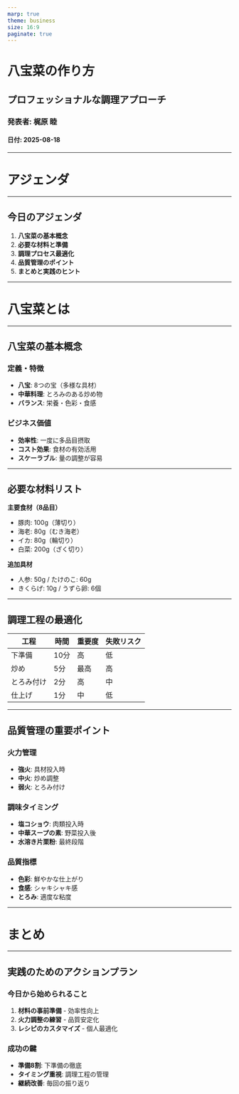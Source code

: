 ```yaml
---
marp: true
theme: business
size: 16:9
paginate: true
---
```


<!-- _class: cover -->

# 八宝菜の作り方

## プロフェッショナルな調理アプローチ

### 発表者: 梶原 睦
#### 日付: 2025-08-18

<!--
- 挨拶とプレゼンテーション概要の説明
- 八宝菜の基本知識について簡潔に紹介
- 時間配分: 1分
-->

---

<!-- _class: section-title -->

# アジェンダ

<!--
- 本日の流れを説明
- 各項目の重要性を伝える
- 時間配分: 30秒
-->

---

## 今日のアジェンダ

1. **八宝菜の基本概念**
2. **必要な材料と準備**
3. **調理プロセス最適化**
4. **品質管理のポイント**
5. **まとめと実践のヒント**

<!--
- 各項目を1分程度で説明予定
- 調理プロセスに最も時間を配分
- 質疑応答の時間も考慮
-->

---

<!-- _class: section-title -->

# 八宝菜とは

<!--
- 八宝菜の定義と特徴
- なぜビジネス的アプローチが必要か
- 時間配分: 45秒
-->

---

## 八宝菜の基本概念

<div class="two-columns">

### 定義・特徴
- **八宝**: 8つの宝（多様な具材）
- **中華料理**: とろみのある炒め物
- **バランス**: 栄養・色彩・食感

### ビジネス価値
- **効率性**: 一度に多品目摂取
- **コスト効果**: 食材の有効活用
- **スケーラブル**: 量の調整が容易

</div>

<!--
- 八宝菜は具材の多様性が特徴
- 家庭でも効率的に栄養バランスを取れる
- 材料の在庫管理にも優れている
-->

---

<!-- _class: metric-card -->

## 必要な材料リスト

**主要食材（8品目）**
- 豚肉: 100g（薄切り）
- 海老: 80g（むき海老）
- イカ: 80g（輪切り）
- 白菜: 200g（ざく切り）

**追加具材**
- 人参: 50g / たけのこ: 60g
- きくらげ: 10g / うずら卵: 6個

<!--
- 分量は2-3人分の目安
- 食材の代替も可能（柔軟性重視）
- 前日の準備で効率化を図る
-->

---

<!-- _class: comparison-matrix -->

## 調理工程の最適化

| 工程 | 時間 | 重要度 | 失敗リスク |
| ---- | ---- | ------ | ---------- |
| 下準備 | 10分 | 高 | 低 |
| 炒め | 5分 | 最高 | 高 |
| とろみ付け | 2分 | 高 | 中 |
| 仕上げ | 1分 | 中 | 低 |

<!--
- 下準備を丁寧に行うことで失敗を防ぐ
- 炒めの工程が最も重要で失敗しやすい
- とろみ付けは慎重に行う必要がある
-->

---

## 品質管理の重要ポイント

<div class="three-columns">

### 火力管理
- **強火**: 具材投入時
- **中火**: 炒め調整
- **弱火**: とろみ付け

### 調味タイミング
- **塩コショウ**: 肉類投入時
- **中華スープの素**: 野菜投入後
- **水溶き片栗粉**: 最終段階

### 品質指標
- **色彩**: 鮮やかな仕上がり
- **食感**: シャキシャキ感
- **とろみ**: 適度な粘度

</div>

<!--
- 火力調整が味の決め手
- 調味料の投入タイミングが重要
- 見た目と食感のバランスを重視
-->

---

<!-- _class: section-title -->

# まとめ

<!--
- 重要ポイントの再確認
- 実践への励まし
- 時間配分: 45秒
-->

---

## 実践のためのアクションプラン

### 今日から始められること
1. **材料の事前準備** - 効率性向上
2. **火力調整の練習** - 品質安定化
3. **レシピのカスタマイズ** - 個人最適化

### 成功の鍵
- **準備8割**: 下準備の徹底
- **タイミング重視**: 調理工程の管理
- **継続改善**: 毎回の振り返り

<!--
- まずは基本レシピで練習
- 慣れてきたら自分流にアレンジ
- 失敗を恐れずにチャレンジすることが重要
- 質疑応答の時間を確保
-->